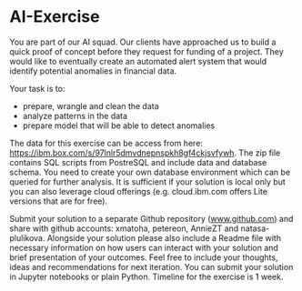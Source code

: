 # AI-Exercise

You are part of our AI squad. Our clients have approached us to build a quick proof of concept before they request for funding of a project. They would like to eventually create an automated alert system that would identify potential anomalies in financial data.


Your task is to:
- prepare, wrangle and clean the data
- analyze patterns in the data 
- prepare model that will be able to detect anomalies

The data for this exercise can be access from here: https://ibm.box.com/s/97lnlr5dmvdnepnspkh8gf4ckjsvfywh. The zip file contains SQL scripts from PostreSQL and include data and database schema. You need to create your own database environment which can be queried for further analysis. It is sufficient if your solution is local only but you can also leverage cloud offerings (e.g. cloud.ibm.com offers Lite versions that are for free).

Submit your solution to a separate Github repository (www.github.com) and share with github accounts: xmatoha, petereon, AnnieZT and natasa-plulikova. Alongside your solution please also include a Readme file with necessary information on how users can interact with your solution and brief presentation of your outcomes. Feel free to include your thoughts, ideas and recommendations for next iteration. You can submit your solution in Jupyter notebooks or plain Python. Timeline for the exercise is 1 week.
